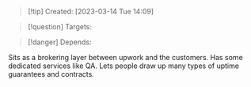 
>[!tip] Created: [2023-03-14 Tue 14:09]

>[!question] Targets: 

>[!danger] Depends: 

Sits as a brokering layer between upwork and the customers.
Has some dedicated services like QA.
Lets people draw up many types of uptime guarantees and contracts.